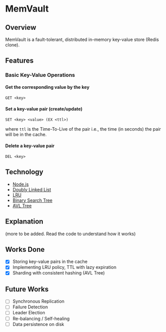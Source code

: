 # MemVault

## Overview
MemVault is a fault-tolerant, distributed in-memory key-value store (Redis clone).

## Features
### Basic Key-Value Operations

#### Get the corresponding value by the key
```
GET <key>
```

#### Set a key-value pair (create/update)
```
SET <key> <value> (EX <ttl>)
```
where `ttl` is the Time-To-Live of the pair i.e., the time (in seconds) the pair will be in the cache.

#### Delete a key-value pair
```
DEL <key>
```

## Technology
* [Node.js](https://nodejs.org)
* [Doubly Linked List](https://en.wikipedia.org/wiki/Doubly_linked_list)
* [LRU](https://en.wikipedia.org/wiki/Cache_replacement_policies#Least_Recently_Used_(LRU))
* [Binary Search Tree](https://en.wikipedia.org/wiki/Binary_search_tree)
* [AVL Tree](https://en.wikipedia.org/wiki/AVL_tree)

## Explanation
(more to be added. Read the code to understand how it works)

## Works Done
- [x] Storing key-value pairs in the cache
- [x] Implementing LRU policy, TTL with lazy expiration
- [x] Sharding with consistent hashing (AVL Tree)

## Future Works
- [ ] Synchronous Replication
- [ ] Failure Detection
- [ ] Leader Election
- [ ] Re-balancing / Self-healing
- [ ] Data persistence on disk